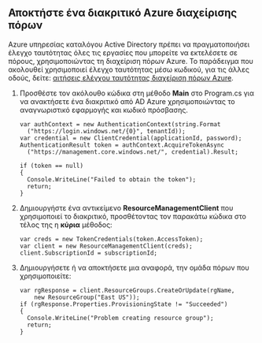 ## <a name="obtain-an-azure-resource-manager-token"></a>Αποκτήστε ένα διακριτικό Azure διαχείρισης πόρων

Azure υπηρεσίας καταλόγου Active Directory πρέπει να πραγματοποιήσει έλεγχο ταυτότητας όλες τις εργασίες που μπορείτε να εκτελέσετε σε πόρους, χρησιμοποιώντας τη διαχείριση πόρων Azure. Το παράδειγμα που ακολουθεί χρησιμοποιεί έλεγχο ταυτότητας μέσω κωδικού, για τις άλλες οδούς, δείτε: [αιτήσεις ελέγχου ταυτότητας διαχείριση πόρων Azure][lnk-authenticate-arm].

1. Προσθέστε τον ακόλουθο κώδικα στη μέθοδο **Main** στο Program.cs για να ανακτήσετε ένα διακριτικό από AD Azure χρησιμοποιώντας το αναγνωριστικό εφαρμογής και κωδικό πρόσβασης.

    ```
    var authContext = new AuthenticationContext(string.Format  
      ("https://login.windows.net/{0}", tenantId));
    var credential = new ClientCredential(applicationId, password);
    AuthenticationResult token = authContext.AcquireTokenAsync
      ("https://management.core.windows.net/", credential).Result;
    
    if (token == null)
    {
      Console.WriteLine("Failed to obtain the token");
      return;
    }
    ```

2. Δημιουργήστε ένα αντικείμενο **ResourceManagementClient** που χρησιμοποιεί το διακριτικό, προσθέτοντας τον παρακάτω κώδικα στο τέλος της η **κύρια** μέθοδος:

    ```
    var creds = new TokenCredentials(token.AccessToken);
    var client = new ResourceManagementClient(creds);
    client.SubscriptionId = subscriptionId;
    ```

3. Δημιουργήσετε ή να αποκτήσετε μια αναφορά, την ομάδα πόρων που χρησιμοποιείτε:

    ```
    var rgResponse = client.ResourceGroups.CreateOrUpdate(rgName,
        new ResourceGroup("East US"));
    if (rgResponse.Properties.ProvisioningState != "Succeeded")
    {
      Console.WriteLine("Problem creating resource group");
      return;
    }
    ```

[lnk-authenticate-arm]: https://msdn.microsoft.com/library/azure/dn790557.aspx